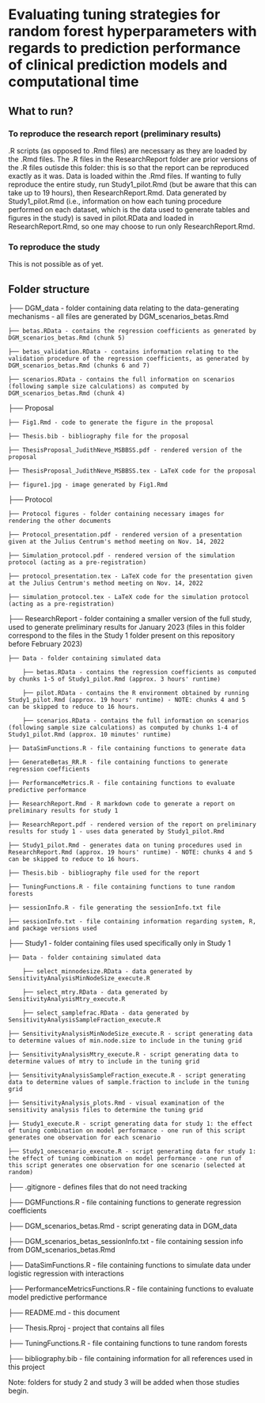 # Evaluating tuning strategies for random forest hyperparameters with regards to prediction performance of clinical prediction models and computational time

## What to run?

### To reproduce the research report (preliminary results)

.R scripts (as opposed to .Rmd files) are necessary as they are loaded by the .Rmd files. The .R files in the ResearchReport folder are prior versions of the .R files outisde this folder: this is so that the report can be reproduced exactly as it was. Data is loaded within the .Rmd files. If wanting to fully reproduce the entire study, run Study1_pilot.Rmd (but be aware that this can take up to 19 hours), then ResearchReport.Rmd. Data generated by Study1_pilot.Rmd (i.e., information on how each tuning procedure performed on each dataset, which is the data used to generate tables and figures in the study) is saved in pilot.RData and loaded in ResearchReport.Rmd, so one may choose to run only ResearchReport.Rmd.

### To reproduce the study

This is not possible as of yet.

## Folder structure

├── DGM_data - folder containing data relating to the data-generating mechanisms - all files are generated by DGM_scenarios_betas.Rmd

    ├── betas.RData - contains the regression coefficients as generated by DGM_scenarios_betas.Rmd (chunk 5)

    ├── betas_validation.RData - contains information relating to the validation procedure of the regression coefficients, as generated by DGM_scenarios_betas.Rmd (chunks 6 and 7)

    ├── scenarios.RData - contains the full information on scenarios (following sample size calculations) as computed by DGM_scenarios_betas.Rmd (chunk 4)

├── Proposal

    ├── Fig1.Rmd - code to generate the figure in the proposal
    
    ├── Thesis.bib - bibliography file for the proposal
    
    ├── ThesisProposal_JudithNeve_MSBBSS.pdf - rendered version of the proposal
    
    ├── ThesisProposal_JudithNeve_MSBBSS.tex - LaTeX code for the proposal
    
    ├── figure1.jpg - image generated by Fig1.Rmd
    
├── Protocol

    ├── Protocol figures - folder containing necessary images for rendering the other documents
    
    ├── Protocol_presentation.pdf - rendered version of a presentation given at the Julius Centrum's method meeting on Nov. 14, 2022
    
    ├── Simulation_protocol.pdf - rendered version of the simulation protocol (acting as a pre-registration)
    
    ├── protocol_presentation.tex - LaTeX code for the presentation given at the Julius Centrum's method meeting on Nov. 14, 2022
    
    ├── simulation_protocol.tex - LaTeX code for the simulation protocol (acting as a pre-registration)
    
├── ResearchReport - folder containing a smaller version of the full study, used to generate preliminary results for January 2023 (files in this folder correspond to the files in the Study 1 folder present on this repository before February 2023)

    ├── Data - folder containing simulated data
    
        ├── betas.RData - contains the regression coefficients as computed by chunks 1-5 of Study1_pilot.Rmd (approx. 3 hours' runtime)
        
        ├── pilot.RData - contains the R environment obtained by running Study1_pilot.Rmd (approx. 19 hours' runtime) - NOTE: chunks 4 and 5 can be skipped to reduce to 16 hours.
        
        ├── scenarios.RData - contains the full information on scenarios (following sample size calculations) as computed by chunks 1-4 of Study1_pilot.Rmd (approx. 10 minutes' runtime)
    
    ├── DataSimFunctions.R - file containing functions to generate data
    
    ├── GenerateBetas_RR.R - file containing functions to generate regression coefficients
    
    ├── PerformanceMetrics.R - file containing functions to evaluate predictive performance
    
    ├── ResearchReport.Rmd - R markdown code to generate a report on preliminary results for study 1
    
    ├── ResearchReport.pdf - rendered version of the report on preliminary results for study 1 - uses data generated by Study1_pilot.Rmd
    
    ├── Study1_pilot.Rmd - generates data on tuning procedures used in ResearchReport.Rmd (approx. 19 hours' runtime) - NOTE: chunks 4 and 5 can be skipped to reduce to 16 hours.
    
    ├── Thesis.bib - bibliography file used for the report
    
    ├── TuningFunctions.R - file containing functions to tune random forests
    
    ├── sessionInfo.R - file generating the sessionInfo.txt file
    
    ├── sessionInfo.txt - file containing information regarding system, R, and package versions used
    
├── Study1 - folder containing files used specifically only in Study 1

    ├── Data - folder containing simulated data
    
        ├── select_minnodesize.RData - data generated by SensitivityAnalysisMinNodeSize_execute.R
    
        ├── select_mtry.RData - data generated by SensitivityAnalysisMtry_execute.R
    
        ├── select_samplefrac.RData - data generated by SensitivityAnalysisSampleFraction_execute.R

    ├── SensitivityAnalysisMinNodeSize_execute.R - script generating data to determine values of min.node.size to include in the tuning grid

    ├── SensitivityAnalysisMtry_execute.R - script generating data to determine values of mtry to include in the tuning grid

    ├── SensitivityAnalysisSampleFraction_execute.R - script generating data to determine values of sample.fraction to include in the tuning grid

    ├── SensitivityAnalysis_plots.Rmd - visual examination of the sensitivity analysis files to determine the tuning grid

    ├── Study1_execute.R - script generating data for study 1: the effect of tuning combination on model performance - one run of this script generates one observation for each scenario

    ├── Study1_onescenario_execute.R - script generating data for study 1: the effect of tuning combination on model performance - one run of this script generates one observation for one scenario (selected at random)

├── .gitignore - defines files that do not need tracking

├── DGMFunctions.R - file containing functions to generate regression coefficients

├── DGM_scenarios_betas.Rmd - script generating data in DGM_data

├── DGM_scenarios_betas_sessionInfo.txt - file containing session info from DGM_scenarios_betas.Rmd

├── DataSimFunctions.R - file containing functions to simulate data under logistic regression with interactions

├── PerformanceMetricsFunctions.R - file containing functions to evaluate model predictive performance

├── README.md - this document

├── Thesis.Rproj - project that contains all files

├── TuningFunctions.R - file containing functions to tune random forests

├── bibliography.bib - file containing information for all references used in this project


Note: folders for study 2 and study 3 will be added when those studies begin.
